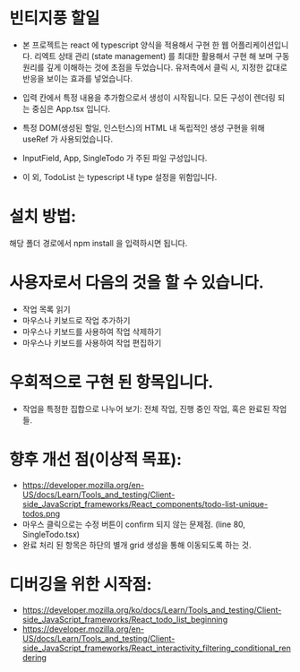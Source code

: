 # 빈티지풍 할일
- 본 프로젝트는 react 에 typescript 양식을 적용해서 구현 한 웹 어플리케이션입니다. 리엑트 상태 관리 (state management) 를 최대한 활용해서 구현 해 보며 구동 원리를 깊게 이해하는 것에 초점을 두었습니다. 유저측에서 클릭 시, 지정한 값대로 반응을 보이는 효과를 넣었습니다.

- 입력 칸에서 특정 내용을 추가함으로서 생성이 시작됩니다. 모든 구성이  렌더링 되는 중심은 App.tsx 입니다.
- 특정 DOM(생성된 할일, 인스턴스)의 HTML 내 독립적인 생성 구현을 위해 useRef 가 사용되었습니다.
- InputField, App, SingleTodo 가 주된 파일 구성입니다.
- 이 외, TodoList 는 typescript 내 type 설정을 위함입니다.

# 설치 방법:
해당 폴더 경로에서 npm install 을 입력하시면 됩니다.

# 사용자로서 다음의 것을 할 수 있습니다.
- 작업 목록 읽기
- 마우스나 키보드로 작업 추가하기
- 마우스나 키보드를 사용하여 작업 삭제하기
- 마우스나 키보드를 사용하여 작업 편집하기

# 우회적으로 구현 된 항목입니다.
- 작업을 특정한 집합으로 나누어 보기: 전체 작업, 진행 중인 작업, 혹은 완료된 작업들.

# 향후 개선 점(이상적 목표):
- https://developer.mozilla.org/en-US/docs/Learn/Tools_and_testing/Client-side_JavaScript_frameworks/React_components/todo-list-unique-todos.png
- 마우스 클릭으로는 수정 버튼이 confirm 되지 않는 문제점. (line 80, SingleTodo.tsx)
- 완료 처리 된 항목은 하단의 별개 grid 생성을 통해 이동되도록 하는 것.

# 디버깅을 위한 시작점:
- https://developer.mozilla.org/ko/docs/Learn/Tools_and_testing/Client-side_JavaScript_frameworks/React_todo_list_beginning
- https://developer.mozilla.org/en-US/docs/Learn/Tools_and_testing/Client-side_JavaScript_frameworks/React_interactivity_filtering_conditional_rendering
